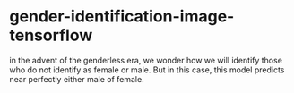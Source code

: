# gender-identification-image-tensorflow
in the advent of the genderless era, we wonder how we will identify those who do not identify as female or male. But in this case, this model predicts near perfectly either male of female.

